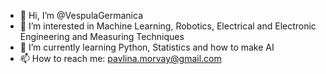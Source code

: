 - 👋 Hi, I’m @VespulaGermanica
- 👀 I’m interested in Machine Learning, Robotics, Electrical and Electronic Engineering and Measuring Techniques
- 🌱 I’m currently learning Python, Statistics and how to make AI
- 📫 How to reach me: pavlina.morvay@gmail.com

<!---
VespulaGermanica/VespulaGermanica is a ✨ special ✨ repository because its `README.md` (this file) appears on your GitHub profile.
You can click the Preview link to take a look at your changes.
--->
